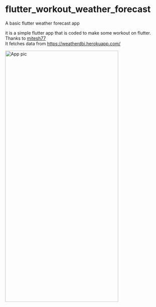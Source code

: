 # flutter_workout_weather_forecast

A basic flutter weather forecast app

it is a simple flutter app that is coded to make some workout on flutter.
Thanks to <a href="https://github.com/mitesh77/Best-Flutter-UI-Templates"> mitesh77 </a>
</br>
It fetches data from https://weatherdbi.herokuapp.com/


<img src="https://github.com/gokhankar/weather_forecast_flutter/blob/master/assets/screenshots/Screenshot_20220504-171121.jpg" alt="App pic" width="360" height="800">
